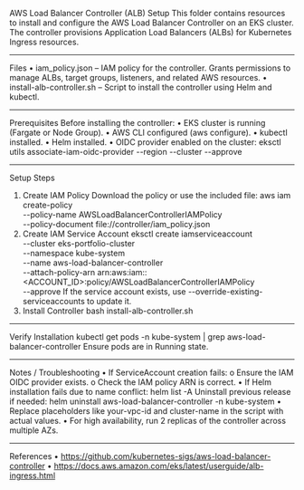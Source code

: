 AWS Load Balancer Controller (ALB) Setup
This folder contains resources to install and configure the AWS Load Balancer Controller on an EKS cluster. The controller provisions Application Load Balancers (ALBs) for Kubernetes Ingress resources.
________________________________________
Files
•	iam_policy.json – IAM policy for the controller. Grants permissions to manage ALBs, target groups, listeners, and related AWS resources.
•	install-alb-controller.sh – Script to install the controller using Helm and kubectl.
________________________________________
Prerequisites
Before installing the controller:
•	EKS cluster is running (Fargate or Node Group).
•	AWS CLI configured (aws configure).
•	kubectl installed.
•	Helm installed.
•	OIDC provider enabled on the cluster:
eksctl utils associate-iam-oidc-provider --region <region> --cluster <cluster-name> --approve
________________________________________
Setup Steps
1. Create IAM Policy
Download the policy or use the included file:
aws iam create-policy \
  --policy-name AWSLoadBalancerControllerIAMPolicy \
  --policy-document file://controller/iam_policy.json
2. Create IAM Service Account
eksctl create iamserviceaccount \
  --cluster eks-portfolio-cluster \
  --namespace kube-system \
  --name aws-load-balancer-controller \
  --attach-policy-arn arn:aws:iam::<ACCOUNT_ID>:policy/AWSLoadBalancerControllerIAMPolicy \
  --approve
If the service account exists, use --override-existing-serviceaccounts to update it.
3. Install Controller
bash install-alb-controller.sh
________________________________________
Verify Installation
kubectl get pods -n kube-system | grep aws-load-balancer-controller
Ensure pods are in Running state.
________________________________________
Notes / Troubleshooting
•	If ServiceAccount creation fails:
o	Ensure the IAM OIDC provider exists.
o	Check the IAM policy ARN is correct.
•	If Helm installation fails due to name conflict:
helm list -A
Uninstall previous release if needed:
helm uninstall aws-load-balancer-controller -n kube-system
•	Replace placeholders like your-vpc-id and cluster-name in the script with actual values.
•	For high availability, run 2 replicas of the controller across multiple AZs.
________________________________________
References
•	https://github.com/kubernetes-sigs/aws-load-balancer-controller
•	https://docs.aws.amazon.com/eks/latest/userguide/alb-ingress.html

